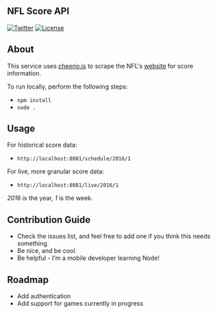## NFL Score API

[![Twitter](https://img.shields.io/badge/contact-@dokun24-blue.svg?style=flat)](https://twitter.com/dokun24)
[![License](http://img.shields.io/badge/license-MIT-green.svg?style=flat)](https://github.com/dokun1/firstRuleFireplace/blob/master/LICENSE)

## About
This service uses [cheerio.js](http://cheerio.js.org) to scrape the NFL's [website](http://www.nfl.com) for score information. 

To run locally, perform the following steps:

- `npm install`
- `node .`

## Usage

For historical score data:

- `http://localhost:8081/schedule/2016/1`

For live, more granular score data:

- `http://localhost:8081/live/2016/1`

*2016* is the year, *1* is the week. 

## Contribution Guide

- Check the issues list, and feel free to add one if you think this needs something.
- Be nice, and be cool.
- Be helpful - I'm a mobile developer learning Node!

## Roadmap

- Add authentication
- Add support for games currently in progress
